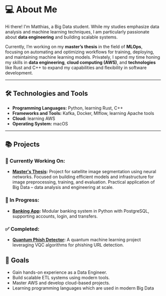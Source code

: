 # 💻 About Me
Hi there! I'm Matthias, a Big Data student. While my studies emphasize data analysis and machine learning techniques, I am particularly passionate about **data engineering** and building scalable systems. 

Currently, I’m working on my **master’s thesis** in the field of **MLOps**, focusing on automating and optimizing workflows for training, deploying, and maintaining machine learning models. Privately, I spend my time honing my skills in **data engineering**, **cloud computing (AWS)**, and **technologies** like Rust and C++ to expand my capabilities and flexibility in software development.

---

## 🛠 Technologies and Tools
- **Programming Languages:** Python, learning Rust, C++
- **Frameworks and Tools:** Kafka, Docker, Mlflow, learning Apache tools
- **Cloud:** learning AWS
- **Operating System:** macOS

---

## 📚 Projects

### 🔨 Currently Working On:
- **[Master's Thesis](https://github.com/matix329/NeuralSatSeg):** Project for satellite image segmentation using neural networks. Focused on building efficient models and infrastructure for image preprocessing, training, and evaluation. Practical application of Big Data – data analysis and engineering at scale.

### 🚧 In Progress:
- **[Banking App](https://github.com/matix329/banking_app):** Modular banking system in Python with PostgreSQL, supporting accounts, login, and transfers.

### ✅ Completed:
- **[Quantum Phish Detector](https://github.com/matix329/quantum-phish-detector):** A quantum machine learning project leveraging VQC algorithms for phishing URL detection.

## 🎯 Goals
- Gain hands-on experience as a Data Engineer.
- Build scalable ETL systems using modern tools.
- Master AWS and develop cloud-based projects.
- Learning programming languages which are used in modern Big Data
